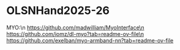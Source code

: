 # OLSNHand2025-26


MYO:\n
https://github.com/madwilliam/MyoInterface\n
https://github.com/iomz/dl-myo?tab=readme-ov-file\n
https://github.com/exelban/myo-armband-nn?tab=readme-ov-file

